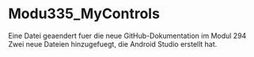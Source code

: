 # Modu335_MyControls
Eine Datei geaendert fuer die neue GitHub-Dokumentation im Modul 294
Zwei neue Dateien hinzugefuegt, die Android Studio erstellt hat.

